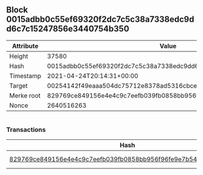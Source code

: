 ## Block 0015adbb0c55ef69320f2dc7c5c38a7338edc9dd6c7c15247856e3440754b350

Attribute | Value
--- | ---
Height | 37580
Hash | 0015adbb0c55ef69320f2dc7c5c38a7338edc9dd6c7c15247856e3440754b350
Timestamp | 2021-04-24T20:14:31+00:00
Target | 00254142f49eaaa504dc75712e8378ad5316cbcead634704b3734b6271167cc4
Merke root | 829769ce849156e4e4c9c7eefb039fb0858bb956f96fe9e7b54cb20a0a9500ab
Nonce | 2640516263

```

```

### Transactions

Hash | Amount
--- | ---
[829769ce849156e4e4c9c7eefb039fb0858bb956f96fe9e7b54cb20a0a9500ab](829769ce849156e4e4c9c7eefb039fb0858bb956f96fe9e7b54cb20a0a9500ab.md) | 10.00000000 SKEPTI 
